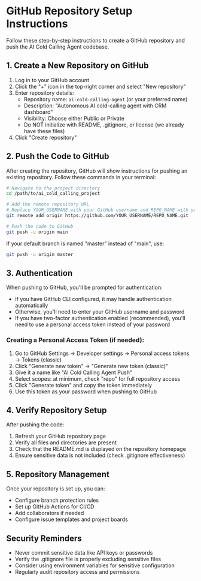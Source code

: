 # GitHub Repository Setup Instructions

Follow these step-by-step instructions to create a GitHub repository and push the AI Cold Calling Agent codebase.

## 1. Create a New Repository on GitHub

1. Log in to your GitHub account
2. Click the "+" icon in the top-right corner and select "New repository"
3. Enter repository details:
   - Repository name: `ai-cold-calling-agent` (or your preferred name)
   - Description: "Autonomous AI cold-calling agent with CRM dashboard"
   - Visibility: Choose either Public or Private
   - Do NOT initialize with README, .gitignore, or license (we already have these files)
4. Click "Create repository"

## 2. Push the Code to GitHub

After creating the repository, GitHub will show instructions for pushing an existing repository. Follow these commands in your terminal:

```bash
# Navigate to the project directory
cd /path/to/ai_cold_calling_project

# Add the remote repository URL
# Replace YOUR_USERNAME with your GitHub username and REPO_NAME with your repository name
git remote add origin https://github.com/YOUR_USERNAME/REPO_NAME.git

# Push the code to GitHub
git push -u origin main
```

If your default branch is named "master" instead of "main", use:

```bash
git push -u origin master
```

## 3. Authentication

When pushing to GitHub, you'll be prompted for authentication:

- If you have GitHub CLI configured, it may handle authentication automatically
- Otherwise, you'll need to enter your GitHub username and password
- If you have two-factor authentication enabled (recommended), you'll need to use a personal access token instead of your password

### Creating a Personal Access Token (if needed):

1. Go to GitHub Settings → Developer settings → Personal access tokens → Tokens (classic)
2. Click "Generate new token" → "Generate new token (classic)"
3. Give it a name like "AI Cold Calling Agent Push"
4. Select scopes: at minimum, check "repo" for full repository access
5. Click "Generate token" and copy the token immediately
6. Use this token as your password when pushing to GitHub

## 4. Verify Repository Setup

After pushing the code:

1. Refresh your GitHub repository page
2. Verify all files and directories are present
3. Check that the README.md is displayed on the repository homepage
4. Ensure sensitive data is not included (check .gitignore effectiveness)

## 5. Repository Management

Once your repository is set up, you can:

- Configure branch protection rules
- Set up GitHub Actions for CI/CD
- Add collaborators if needed
- Configure issue templates and project boards

## Security Reminders

- Never commit sensitive data like API keys or passwords
- Verify the .gitignore file is properly excluding sensitive files
- Consider using environment variables for sensitive configuration
- Regularly audit repository access and permissions
